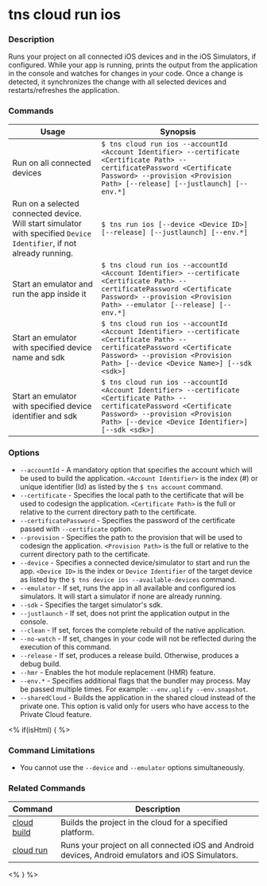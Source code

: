 # tns cloud run ios

### Description

Runs your project on all connected iOS devices and in the iOS Simulators, if configured. While your app is running, prints the output from the application in the console and watches for changes in your code. Once a change is detected, it synchronizes the change with all selected devices and restarts/refreshes the application.

### Commands

Usage | Synopsis
---|---
Run on all connected devices | `$ tns cloud run ios --accountId <Account Identifier> --certificate <Certificate Path> --certificatePassword <Certificate Password> --provision <Provision Path> [--release] [--justlaunch] [--env.*]`
Run on a selected connected device. Will start simulator with specified `Device Identifier`, if not already running. | `$ tns run ios [--device <Device ID>] [--release] [--justlaunch] [--env.*]`
Start an emulator and run the app inside it | `$ tns cloud run ios --accountId <Account Identifier> --certificate <Certificate Path> --certificatePassword <Certificate Password> --provision <Provision Path> --emulator [--release] [--env.*]`
Start an emulator with specified device name and sdk | `$ tns cloud run ios --accountId <Account Identifier> --certificate <Certificate Path> --certificatePassword <Certificate Password> --provision <Provision Path> [--device <Device Name>] [--sdk <sdk>]`
Start an emulator with specified device identifier and sdk | `$ tns cloud run ios --accountId <Account Identifier> --certificate <Certificate Path> --certificatePassword <Certificate Password> --provision <Provision Path> [--device <Device Identifier>] [--sdk <sdk>]`

### Options

* `--accountId` - A mandatory option that specifies the account which will be used to build the application. `<Account Identifier>` is the index (#) or unique identifier (Id) as listed by the `$ tns account` command.
* `--certificate` - Specifies the local path to the certificate that will be used to codesign the application. `<Certificate Path>` is the full or relative to the current directory path to the certificate.
* `--certificatePassword` - Specifies the password of the certificate passed with `--certificate` option.
* `--provision` - Specifies the path to the provision that will be used to codesign the application. `<Provision Path>` is the full or relative to the current directory path to the certificate.
* `--device` - Specifies a connected device/simulator to start and run the app. `<Device ID>` is the index or `Device Identifier` of the target device as listed by the `$ tns device ios --available-devices` command.
* `--emulator` - If set, runs the app in all available and configured ios simulators. It will start a simulator if none are already running.
* `--sdk` - Specifies the target simulator's sdk.
* `--justlaunch` - If set, does not print the application output in the console.
* `--clean` - If set, forces the complete rebuild of the native application.
* `--no-watch` - If set, changes in your code will not be reflected during the execution of this command.
* `--release` - If set, produces a release build. Otherwise, produces a debug build.
* `--hmr` - Enables the hot module replacement (HMR) feature.
* `--env.*` - Specifies additional flags that the bundler may process. May be passed multiple times. For example: `--env.uglify --env.snapshot`.
* `--sharedCloud` - Builds the application in the shared cloud instead of the private one. This option is valid only for users who have access to the Private Cloud feature.

<% if(isHtml) { %>

### Command Limitations

* You cannot use the `--device` and `--emulator` options simultaneously.

### Related Commands

Command | Description
----------|----------
[cloud build](cloud-build.html) | Builds the project in the cloud for a specified platform.
[cloud run](cloud-run.html) | Runs your project on all connected iOS and Android devices, Android emulators and iOS Simulators.
<% } %>
